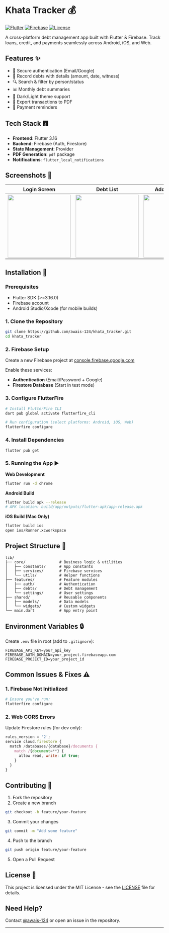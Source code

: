 # Khata Tracker 💰

[![Flutter](https://img.shields.io/badge/Flutter-3.16-blue)](https://flutter.dev)
[![Firebase](https://img.shields.io/badge/Firebase-11.0-orange)](https://firebase.google.com)
[![License](https://img.shields.io/badge/License-MIT-green)](LICENSE)

A cross-platform debt management app built with Flutter & Firebase. Track loans, credit, and payments seamlessly across Android, iOS, and Web.

## Features ✨

* 🔐 Secure authentication (Email/Google)
* 📝 Record debts with details (amount, date, witness)
* 🔍 Search & filter by person/status
* 📊 Monthly debt summaries
* 🎨 Dark/Light theme support
* 📄 Export transactions to PDF
* 🔔 Payment reminders

## Tech Stack 🖪️

* **Frontend**: Flutter 3.16
* **Backend**: Firebase (Auth, Firestore)
* **State Management**: Provider
* **PDF Generation**: `pdf` package
* **Notifications**: `flutter_local_notifications`

## Screenshots 📱

| Login Screen                                         | Debt List                                            | Add Transaction                                         |
| ---------------------------------------------------- | ---------------------------------------------------- | ------------------------------------------------------- |
| <img src="assets/screenshots/login.png" width="200"> | <img src="assets/screenshots/debts.png" width="200"> | <img src="assets/screenshots/add_debt.png" width="200"> |

## Installation 🚀

### Prerequisites

* Flutter SDK (>=3.16.0)
* Firebase account
* Android Studio/Xcode (for mobile builds)

### 1. Clone the Repository

```bash
git clone https://github.com/awais-124/khata_tracker.git
cd khata_tracker
```

### 2. Firebase Setup

Create a new Firebase project at [console.firebase.google.com](https://console.firebase.google.com)

Enable these services:

* **Authentication** (Email/Password + Google)
* **Firestore Database** (Start in test mode)

### 3. Configure FlutterFire

```bash
# Install FlutterFire CLI
dart pub global activate flutterfire_cli

# Run configuration (select platforms: Android, iOS, Web)
flutterfire configure
```

### 4. Install Dependencies

```bash
flutter pub get
```

### 5. Running the App ▶️

**Web Development**

```bash
flutter run -d chrome
```

**Android Build**

```bash
flutter build apk --release
# APK location: build/app/outputs/flutter-apk/app-release.apk
```

**iOS Build (Mac Only)**

```bash
flutter build ios
open ios/Runner.xcworkspace
```

## Project Structure 📂

```
lib/
├── core/               # Business logic & utilities
│   ├── constants/      # App constants
│   ├── services/       # Firebase services
│   └── utils/          # Helper functions
├── features/           # Feature modules
│   ├── auth/           # Authentication
│   ├── debts/          # Debt management
│   └── settings/       # User settings
├── shared/             # Reusable components
│   ├── models/         # Data models
│   └── widgets/        # Custom widgets
└── main.dart           # App entry point
```

## Environment Variables 🔒

Create `.env` file in root (add to `.gitignore`):

```env
FIREBASE_API_KEY=your_api_key
FIREBASE_AUTH_DOMAIN=your_project.firebaseapp.com
FIREBASE_PROJECT_ID=your_project_id
```

## Common Issues & Fixes ⚠️

### 1. Firebase Not Initialized

```bash
# Ensure you've run:
flutterfire configure
```

### 2. Web CORS Errors

Update Firestore rules (for dev only):

```js
rules_version = '2';
service cloud.firestore {
  match /databases/{database}/documents {
    match /{document=**} {
      allow read, write: if true;
    }
  }
}
```

## Contributing 🤝

1. Fork the repository
2. Create a new branch

```bash
git checkout -b feature/your-feature
```

3. Commit your changes

```bash
git commit -m "Add some feature"
```

4. Push to the branch

```bash
git push origin feature/your-feature
```

5. Open a Pull Request

## License 📄

This project is licensed under the MIT License - see the [LICENSE](LICENSE) file for details.

## Need Help?

Contact [@awais-124](https://github.com/awais-124) or open an issue in the repository.

---